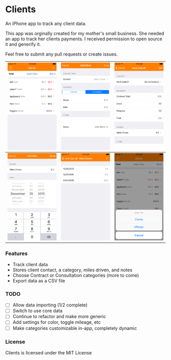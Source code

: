 # Clients

An iPhone app to track any client data.

This app was orginally created for my mother's small business. She needed an app to track her clients payments. I received permission to open source it and generify it. 

Feel free to submit any pull requests or create issues.


![Main Screen](https://raw.githubusercontent.com/hawkfalcon/Clients/master/Screenshots/Main%20Screen.png) | ![Add Clients](https://raw.githubusercontent.com/hawkfalcon/Clients/master/Screenshots/Add%20Client.png) | ![Client Info](https://raw.githubusercontent.com/hawkfalcon/Clients/master/Screenshots/Client%20Info.png)
------------ | ------------- | -------------
![Add Mileage](https://raw.githubusercontent.com/hawkfalcon/Clients/master/Screenshots/Add%20Mileage.png) | ![View Mileage](https://raw.githubusercontent.com/hawkfalcon/Clients/master/Screenshots/View%20Mileage.png) | ![Export Data](https://raw.githubusercontent.com/hawkfalcon/Clients/master/Screenshots/Export%20Data.png)


### Features

* Track client data
* Stores client contact, a category, miles driven, and notes
* Choose Contract or Consultation categories (more to come)
* Export data as a CSV file

### TODO

- [ ] Allow data importing (1/2 complete)
- [ ] Switch to use core data
- [ ] Continue to refactor and make more generic 
- [ ] Add settings for color, toggle mileage, etc
- [ ] Make categories customizable in-app, completely dynamic

### License

Clients is licensed under the MIT License

